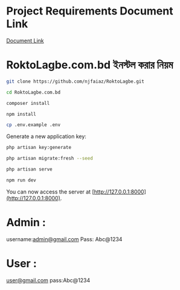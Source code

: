 # Project Requirements Document Link

[Document Link](https://docs.google.com/document/d/1D3g6qL5jJyEPYCOIxoovg6YcYKbPsdcz_mpztRxzCSg/edit?tab=t.0)

# RoktoLagbe.com.bd ইনস্টল করার নিয়ম

```bash
git clone https://github.com/njfaiaz/RoktoLagbe.git
```

```bash
cd RoktoLagbe.com.bd
```

```bash
composer install
```

```bash
npm install
```

```bash
cp .env.example .env
```

Generate a new application key:

```bash
php artisan key:generate
```

```bash
php artisan migrate:fresh --seed
```

```bash
php artisan serve
```

```bash
npm run dev
```

You can now access the server at [http://127.0.0.1:8000](http://127.0.0.1:8000).

# Admin :

username:admin@gmail.com
Pass: Abc@1234

# User :

user@gmail.com
pass:Abc@1234
